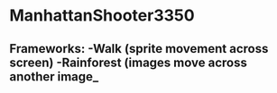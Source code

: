 # ManhattanShooter3350

Frameworks:
-Walk (sprite movement across screen)
-Rainforest (images move across another image_
-
